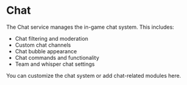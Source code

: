 # Chat

The Chat service manages the in-game chat system. This includes:
- Chat filtering and moderation
- Custom chat channels
- Chat bubble appearance
- Chat commands and functionality
- Team and whisper chat settings

You can customize the chat system or add chat-related modules here.
